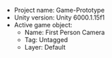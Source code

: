 <!-- UNITY CODE ASSIST INSTRUCTIONS START -->
- Project name: Game-Prototype
- Unity version: Unity 6000.1.15f1
- Active game object:
  - Name: First Person Camera
  - Tag: Untagged
  - Layer: Default
<!-- UNITY CODE ASSIST INSTRUCTIONS END -->